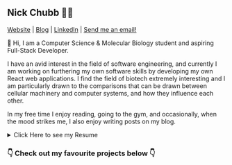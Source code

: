 ## Nick Chubb 👨‍💻

[Website](https://nickchubb.ca) | [Blog](https://chubb.blog) | [LinkedIn](https://www.linkedin.com/in/nickrchubb/) | [Send me an email!](mailto://nick@nickchubb.ca)

👋 Hi, I am a Computer Science & Molecular Biology student and aspiring Full-Stack Developer.

I have an avid interest in the field of software engineering, and currently I am working on furthering my own software skills by developing my own React web applications.  I find the field of biotech extremely interesting and I am particularly drawn to the comparisons that can be drawn between cellular machinery and computer systems, and how they influence each other.

In my free time I enjoy reading, going to the gym, and occasionally, when the mood strikes me, I also enjoy writing posts on my blog.

<details>
<summary>Click Here to see my Resume</summary>
<br>
<img src="https://github.com/NickChubb/NickChubb/blob/main/Nicholas_Chubb_SWE_Resume.png?raw=true" title="resume">
</details>


### 👇 Check out my favourite projects below 👇
